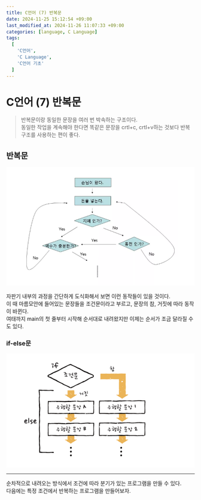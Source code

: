 ```yaml
---
title: C언어 (7) 반복문
date: 2024-11-25 15:12:54 +09:00
last_modified_at: 2024-11-26 11:07:33 +09:00
categories: [language, C Language]
tags:
  [
    'C언어',
    'C Language',
    'C언어 기초'
  ]
---
```

# **C언어 (7) 반복문**
> 반복문이랑 동일한 문장을 여러 번 박속하는 구조이다.<br>
> 동일한 작업을 계속해야 한다면 똑같은 문장을 crtl+c, crtl+v하는 것보다 반복 구조를 사용하는 편이 좋다.

## 반복문
![image](/assets/img/C_lang/6_1.PNG)

자판기 내부의 과정을 간단하게 도식화해서 보면 이런 동작들이 있을 것이다.<br>
이 때 마름모안에 들어있는 문장들을 조건문이라고 부르고, 문장의 참, 거짓에 따라 동작이 바뀐다.<br>
여태까지 main의 첫 줄부터 시작해 순서대로 내려왔지만 이제는 순서가 조금 달라질 수도 있다.<br>

### if-else문
![image](/assets/img/C_lang/6_2.PNG)



---
순차적으로 내려오는 방식에서 조건에 따라 분기가 있는 프로그램을 만들 수 있다.<br>
다음에는 특정 조건에서 반복하는 프로그램을 만들어보자.<br>